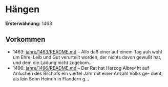 # Hängen

**Ersterwähnung:** 1463

## Vorkommen
- 1463: [jahre/1463/README.md](../jahre/1463/README.md) – Alſo daß einer auf einem Tag auh wohl um Ehre, Leib
und Gut verurteilt worden, der nichts davon gewußt hat,
und dem die Ladung nicht zugekom...
- 1496: [jahre/1496/README.md](../jahre/1496/README.md) – Der Rat hat Herzog Albre<ht auf Anſuchen des
Biſchofs ein viertel Jahr mit einer Anzahl Volks ge-
dient, als ſein Sohn Heinrih in Flandern g...
